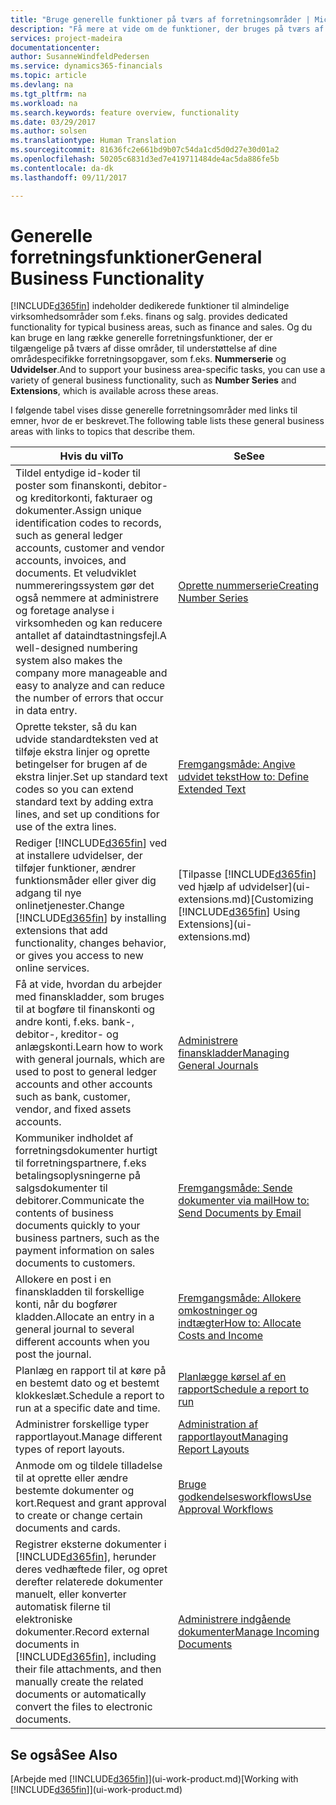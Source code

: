 ```yaml
---
title: "Bruge generelle funktioner på tværs af forretningsområder | Microsoft Docs"
description: "Få mere at vide om de funktioner, der bruges på tværs af forretningsområder i Dynamics 365 for Financials."
services: project-madeira
documentationcenter: 
author: SusanneWindfeldPedersen
ms.service: dynamics365-financials
ms.topic: article
ms.devlang: na
ms.tgt_pltfrm: na
ms.workload: na
ms.search.keywords: feature overview, functionality
ms.date: 03/29/2017
ms.author: solsen
ms.translationtype: Human Translation
ms.sourcegitcommit: 81636fc2e661bd9b07c54da1cd5d0d27e30d01a2
ms.openlocfilehash: 50205c6831d3ed7e419711484de4ac5da886fe5b
ms.contentlocale: da-dk
ms.lasthandoff: 09/11/2017

---
```

# <a name="general-business-functionality"></a><span data-ttu-id="4839f-103">Generelle forretningsfunktioner</span><span class="sxs-lookup"><span data-stu-id="4839f-103">General Business Functionality</span></span>
[!INCLUDE[d365fin](includes/d365fin_md.md)]<span data-ttu-id="4839f-104"> indeholder dedikerede funktioner til almindelige virksomhedsområder som f.eks. finans og salg.</span><span class="sxs-lookup"><span data-stu-id="4839f-104"> provides dedicated functionality for typical business areas, such as finance and sales.</span></span> <span data-ttu-id="4839f-105">Og du kan bruge en lang række generelle forretningsfunktioner, der er tilgængelige på tværs af disse områder, til understøttelse af dine områdespecifikke forretningsopgaver, som f.eks. **Nummerserie** og **Udvidelser**.</span><span class="sxs-lookup"><span data-stu-id="4839f-105">And to support your business area-specific tasks, you can use a variety of general business functionality, such as **Number Series** and **Extensions**, which is available across these areas.</span></span>

<span data-ttu-id="4839f-106">I følgende tabel vises disse generelle forretningsområder med links til emner, hvor de er beskrevet.</span><span class="sxs-lookup"><span data-stu-id="4839f-106">The following table lists these general business areas with links to topics that describe them.</span></span>

| <span data-ttu-id="4839f-107">Hvis du vil</span><span class="sxs-lookup"><span data-stu-id="4839f-107">To</span></span> | <span data-ttu-id="4839f-108">Se</span><span class="sxs-lookup"><span data-stu-id="4839f-108">See</span></span> |
| --- | --- |
| <span data-ttu-id="4839f-109">Tildel entydige id-koder til poster som finanskonti, debitor- og kreditorkonti, fakturaer og dokumenter.</span><span class="sxs-lookup"><span data-stu-id="4839f-109">Assign unique identification codes to records, such as general ledger accounts, customer and vendor accounts, invoices, and documents.</span></span> <span data-ttu-id="4839f-110">Et veludviklet nummereringssystem gør det også nemmere at administrere og foretage analyse i virksomheden og kan reducere antallet af dataindtastningsfejl.</span><span class="sxs-lookup"><span data-stu-id="4839f-110">A well-designed numbering system also makes the company more manageable and easy to analyze and can reduce the number of errors that occur in data entry.</span></span> |[<span data-ttu-id="4839f-111">Oprette nummerserie</span><span class="sxs-lookup"><span data-stu-id="4839f-111">Creating Number Series</span></span>](ui-create-number-series.md) |
| <span data-ttu-id="4839f-112">Oprette tekster, så du kan udvide standardteksten ved at tilføje ekstra linjer og oprette betingelser for brugen af de ekstra linjer.</span><span class="sxs-lookup"><span data-stu-id="4839f-112">Set up standard text codes so you can extend standard text by adding extra lines, and set up conditions for use of the extra lines.</span></span> |[<span data-ttu-id="4839f-113">Fremgangsmåde: Angive udvidet tekst</span><span class="sxs-lookup"><span data-stu-id="4839f-113">How to: Define Extended Text</span></span>](ui-how-define-ext-text.md) |
| <span data-ttu-id="4839f-114">Rediger [!INCLUDE[d365fin](includes/d365fin_md.md)] ved at installere udvidelser, der tilføjer funktioner, ændrer funktionsmåder eller giver dig adgang til nye onlinetjenester.</span><span class="sxs-lookup"><span data-stu-id="4839f-114">Change [!INCLUDE[d365fin](includes/d365fin_md.md)] by installing extensions that add functionality, changes behavior, or gives you access to new online services.</span></span> |<span data-ttu-id="4839f-115">[Tilpasse [!INCLUDE[d365fin](includes/d365fin_md.md)] ved hjælp af udvidelser](ui-extensions.md)</span><span class="sxs-lookup"><span data-stu-id="4839f-115">[Customizing [!INCLUDE[d365fin](includes/d365fin_md.md)] Using Extensions](ui-extensions.md)</span></span> |
| <span data-ttu-id="4839f-116">Få at vide, hvordan du arbejder med finanskladder, som bruges til at bogføre til finanskonti og andre konti, f.eks. bank-, debitor-, kreditor- og anlægskonti.</span><span class="sxs-lookup"><span data-stu-id="4839f-116">Learn how to work with general journals, which are used to post to general ledger accounts and other accounts such as bank, customer, vendor, and fixed assets accounts.</span></span> |[<span data-ttu-id="4839f-117">Administrere finanskladder</span><span class="sxs-lookup"><span data-stu-id="4839f-117">Managing General Journals</span></span>](ui-work-general-journals.md) |
| <span data-ttu-id="4839f-118">Kommuniker indholdet af forretningsdokumenter hurtigt til forretningspartnere, f.eks betalingsoplysningerne på salgsdokumenter til debitorer.</span><span class="sxs-lookup"><span data-stu-id="4839f-118">Communicate the contents of business documents quickly to your business partners, such as the payment information on sales documents to customers.</span></span> |[<span data-ttu-id="4839f-119">Fremgangsmåde: Sende dokumenter via mail</span><span class="sxs-lookup"><span data-stu-id="4839f-119">How to: Send Documents by Email</span></span>](ui-how-send-documents-email.md) |
| <span data-ttu-id="4839f-120">Allokere en post i en finanskladden til forskellige konti, når du bogfører kladden.</span><span class="sxs-lookup"><span data-stu-id="4839f-120">Allocate an entry in a general journal to several different accounts when you post the journal.</span></span> |[<span data-ttu-id="4839f-121">Fremgangsmåde: Allokere omkostninger og indtægter</span><span class="sxs-lookup"><span data-stu-id="4839f-121">How to: Allocate Costs and Income</span></span>](year-allocate-costs-income.md) |
| <span data-ttu-id="4839f-122">Planlæg en rapport til at køre på en bestemt dato og et bestemt klokkeslæt.</span><span class="sxs-lookup"><span data-stu-id="4839f-122">Schedule a report to run at a specific date and time.</span></span> |[<span data-ttu-id="4839f-123">Planlægge kørsel af en rapport</span><span class="sxs-lookup"><span data-stu-id="4839f-123">Schedule a report to run</span></span>](ui-schedule-report.md) |
| <span data-ttu-id="4839f-124">Administrer forskellige typer rapportlayout.</span><span class="sxs-lookup"><span data-stu-id="4839f-124">Manage different types of report layouts.</span></span> |[<span data-ttu-id="4839f-125">Administration af rapportlayout</span><span class="sxs-lookup"><span data-stu-id="4839f-125">Managing Report Layouts</span></span>](ui-manage-report-layouts.md) |
| <span data-ttu-id="4839f-126">Anmode om og tildele tilladelse til at oprette eller ændre bestemte dokumenter og kort.</span><span class="sxs-lookup"><span data-stu-id="4839f-126">Request and grant approval to create or change certain documents and cards.</span></span> |[<span data-ttu-id="4839f-127">Bruge godkendelsesworkflows</span><span class="sxs-lookup"><span data-stu-id="4839f-127">Use Approval Workflows</span></span>](across-how-use-approval-workflows.md) |
| <span data-ttu-id="4839f-128">Registrer eksterne dokumenter i [!INCLUDE[d365fin](includes/d365fin_md.md)], herunder deres vedhæftede filer, og opret derefter relaterede dokumenter manuelt, eller konverter automatisk filerne til elektroniske dokumenter.</span><span class="sxs-lookup"><span data-stu-id="4839f-128">Record external documents in [!INCLUDE[d365fin](includes/d365fin_md.md)], including their file attachments, and then manually create the related documents or automatically convert the files to electronic documents.</span></span> |[<span data-ttu-id="4839f-129">Administrere indgående dokumenter</span><span class="sxs-lookup"><span data-stu-id="4839f-129">Manage Incoming Documents</span></span>](across-income-documents.md) |

## <a name="see-also"></a><span data-ttu-id="4839f-130">Se også</span><span class="sxs-lookup"><span data-stu-id="4839f-130">See Also</span></span>
<span data-ttu-id="4839f-131">[Arbejde med [!INCLUDE[d365fin](includes/d365fin_md.md)]](ui-work-product.md)</span><span class="sxs-lookup"><span data-stu-id="4839f-131">[Working with [!INCLUDE[d365fin](includes/d365fin_md.md)]](ui-work-product.md)</span></span>

